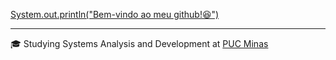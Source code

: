 <u>System.out.println("Bem-vindo ao meu github!😆")</u>

---

🎓 Studying Systems Analysis and Development at [PUC Minas](https://www.pucminas.br/destaques/Paginas/default.aspx)
